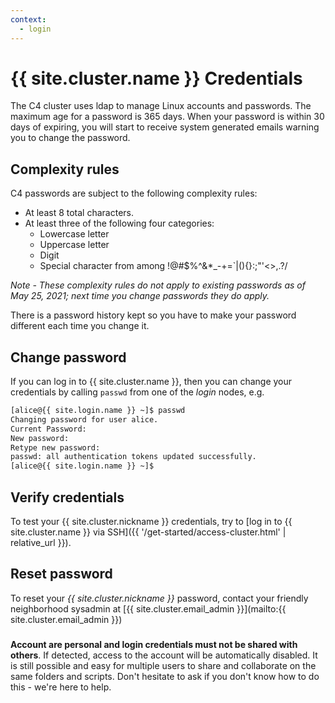 ```yaml
---
context:
  - login
---
```


<!-- markdownlint-disable-file MD034 -->

# {{ site.cluster.name }} Credentials 


The C4 cluster uses ldap to manage Linux accounts and passwords. The maximum age for a password is 365 days. When your password is within 30 days of expiring, you will start to receive system generated emails warning you to change the password.

## Complexity rules

C4 passwords are subject to the following complexity rules:

- At least 8 total characters.
- At least three of the following four categories:
  - Lowercase letter
  - Uppercase letter
  - Digit
  - Special character from among !@#$%^&*_-+=\`|\(){}:;"'<>,.?/

*Note - These complexity rules do not apply to existing passwords as of May 25, 2021; next time you change passwords they do apply.*

There is a password history kept so you have to make your password different each time you change it.
## Change password

If you can log in to {{ site.cluster.name }}, then you can change your credentials by calling `passwd` from one of the _login_ nodes, e.g.

```sh
[alice@{{ site.login.name }} ~]$ passwd
Changing password for user alice.
Current Password:
New password: 
Retype new password: 
passwd: all authentication tokens updated successfully.
[alice@{{ site.login.name }} ~]$ 
```


## Verify credentials

To test your {{ site.cluster.nickname }} credentials, try to [log in to {{ site.cluster.name }} via SSH]({{ '/get-started/access-cluster.html' | relative_url }}).  


## Reset password

To reset your _{{ site.cluster.nickname }}_ password, contact your friendly neighborhood sysadmin at [{{ site.cluster.email_admin }}](mailto:{{ site.cluster.email_admin }})

<div class="alert alert-danger" role="alert" style="margin-top: 3ex">
<strong>Account are personal and login credentials must not be shared with others</strong>. If detected, access to the account will be automatically disabled.  It is still possible and easy for multiple users to share and collaborate on the same folders and scripts.  Don't hesitate to ask if you don't know how to do this - we're here to help.
</div>


[RBVI Kerberos web interface]: https://www.cgl.ucsf.edu/admin/chpass.py
[UCSF Enterprise Password Standard]: https://wiki.library.ucsf.edu/pages/viewpage.action?spaceKey=ITSI&title=Unified+UCSF+Enterprise+Password+Standard
